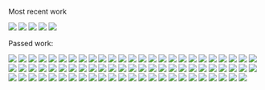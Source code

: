 Most recent work

![](https://github.com/benzmuircroft/SCREEN-SHOTS/blob/main/fct.png?raw=true)
![](https://github.com/benzmuircroft/SCREEN-SHOTS/blob/main/Screenshot%20at%202022-02-21%2019-57-02.png?raw=true)
![](https://github.com/benzmuircroft/SCREEN-SHOTS/blob/main/mob.png?raw=true)
![](https://github.com/benzmuircroft/SCREEN-SHOTS/blob/main/fees.gif?raw=true)
![](https://github.com/benzmuircroft/SCREEN-SHOTS/blob/main/addcoin.png?raw=true)

Passed work:

![](https://github.com/benzmuircroft/SCREEN-SHOTS/blob/main/0.png?raw=true)
![](https://github.com/benzmuircroft/SCREEN-SHOTS/blob/main/1.png?raw=true)
![](https://github.com/benzmuircroft/SCREEN-SHOTS/blob/main/100.png?raw=true)
![](https://github.com/benzmuircroft/SCREEN-SHOTS/blob/main/102.png?raw=true)
![](https://github.com/benzmuircroft/SCREEN-SHOTS/blob/main/11.png?raw=true)
![](https://github.com/benzmuircroft/SCREEN-SHOTS/blob/main/111.png?raw=true)
![](https://github.com/benzmuircroft/SCREEN-SHOTS/blob/main/112.png?raw=true)
![](https://github.com/benzmuircroft/SCREEN-SHOTS/blob/main/113.png?raw=true)
![](https://github.com/benzmuircroft/SCREEN-SHOTS/blob/main/12.png?raw=true)
![](https://github.com/benzmuircroft/SCREEN-SHOTS/blob/main/13.png?raw=true)
![](https://github.com/benzmuircroft/SCREEN-SHOTS/blob/main/14.png?raw=true)
![](https://github.com/benzmuircroft/SCREEN-SHOTS/blob/main/15.png?raw=true)
![](https://github.com/benzmuircroft/SCREEN-SHOTS/blob/main/16.png?raw=true)
![](https://github.com/benzmuircroft/SCREEN-SHOTS/blob/main/17.png?raw=true)
![](https://github.com/benzmuircroft/SCREEN-SHOTS/blob/main/18.png?raw=true)
![](https://github.com/benzmuircroft/SCREEN-SHOTS/blob/main/2.png?raw=true)
![](https://github.com/benzmuircroft/SCREEN-SHOTS/blob/main/20.png?raw=true)
![](https://github.com/benzmuircroft/SCREEN-SHOTS/blob/main/21.png?raw=true)
![](https://github.com/benzmuircroft/SCREEN-SHOTS/blob/main/22.png?raw=true)
![](https://github.com/benzmuircroft/SCREEN-SHOTS/blob/main/23.png?raw=true)
![](https://github.com/benzmuircroft/SCREEN-SHOTS/blob/main/24.png?raw=true)
![](https://github.com/benzmuircroft/SCREEN-SHOTS/blob/main/25.png?raw=true)
![](https://github.com/benzmuircroft/SCREEN-SHOTS/blob/main/26.png?raw=true)
![](https://github.com/benzmuircroft/SCREEN-SHOTS/blob/main/3.png?raw=true)
![](https://github.com/benzmuircroft/SCREEN-SHOTS/blob/main/30.png?raw=true)
![](https://github.com/benzmuircroft/SCREEN-SHOTS/blob/main/31.png?raw=true)
![](https://github.com/benzmuircroft/SCREEN-SHOTS/blob/main/32.png?raw=true)
![](https://github.com/benzmuircroft/SCREEN-SHOTS/blob/main/33.png?raw=true)
![](https://github.com/benzmuircroft/SCREEN-SHOTS/blob/main/36.png?raw=true)
![](https://github.com/benzmuircroft/SCREEN-SHOTS/blob/main/37.png?raw=true)
![](https://github.com/benzmuircroft/SCREEN-SHOTS/blob/main/38.png?raw=true)
![](https://github.com/benzmuircroft/SCREEN-SHOTS/blob/main/39.png?raw=true)
![](https://github.com/benzmuircroft/SCREEN-SHOTS/blob/main/4.png?raw=true)
![](https://github.com/benzmuircroft/SCREEN-SHOTS/blob/main/40.png?raw=true)
![](https://github.com/benzmuircroft/SCREEN-SHOTS/blob/main/41.png?raw=true)
![](https://github.com/benzmuircroft/SCREEN-SHOTS/blob/main/42.png?raw=true)
![](https://github.com/benzmuircroft/SCREEN-SHOTS/blob/main/43.png?raw=true)
![](https://github.com/benzmuircroft/SCREEN-SHOTS/blob/main/44.png?raw=true)
![](https://github.com/benzmuircroft/SCREEN-SHOTS/blob/main/45.png?raw=true)
![](https://github.com/benzmuircroft/SCREEN-SHOTS/blob/main/46.png?raw=true)
![](https://github.com/benzmuircroft/SCREEN-SHOTS/blob/main/47.png?raw=true)
![](https://github.com/benzmuircroft/SCREEN-SHOTS/blob/main/48.png?raw=true)
![](https://github.com/benzmuircroft/SCREEN-SHOTS/blob/main/5.png?raw=true)
![](https://github.com/benzmuircroft/SCREEN-SHOTS/blob/main/55.png?raw=true)
![](https://github.com/benzmuircroft/SCREEN-SHOTS/blob/main/56.png?raw=true)
![](https://github.com/benzmuircroft/SCREEN-SHOTS/blob/main/58.png?raw=true)
![](https://github.com/benzmuircroft/SCREEN-SHOTS/blob/main/6.png?raw=true)
![](https://github.com/benzmuircroft/SCREEN-SHOTS/blob/main/61.png?raw=true)
![](https://github.com/benzmuircroft/SCREEN-SHOTS/blob/main/63.png?raw=true)
![](https://github.com/benzmuircroft/SCREEN-SHOTS/blob/main/64.png?raw=true)
![](https://github.com/benzmuircroft/SCREEN-SHOTS/blob/main/69.png?raw=true)
![](https://github.com/benzmuircroft/SCREEN-SHOTS/blob/main/7.png?raw=true)
![](https://github.com/benzmuircroft/SCREEN-SHOTS/blob/main/70.png?raw=true)
![](https://github.com/benzmuircroft/SCREEN-SHOTS/blob/main/71.png?raw=true)
![](https://github.com/benzmuircroft/SCREEN-SHOTS/blob/main/72.png?raw=true)
![](https://github.com/benzmuircroft/SCREEN-SHOTS/blob/main/75.png?raw=true)
![](https://github.com/benzmuircroft/SCREEN-SHOTS/blob/main/76.png?raw=true)
![](https://github.com/benzmuircroft/SCREEN-SHOTS/blob/main/77.png?raw=true)
![](https://github.com/benzmuircroft/SCREEN-SHOTS/blob/main/78.png?raw=true)
![](https://github.com/benzmuircroft/SCREEN-SHOTS/blob/main/79.png?raw=true)
![](https://github.com/benzmuircroft/SCREEN-SHOTS/blob/main/80.png?raw=true)
![](https://github.com/benzmuircroft/SCREEN-SHOTS/blob/main/83.png?raw=true)
![](https://github.com/benzmuircroft/SCREEN-SHOTS/blob/main/85.png?raw=true)
![](https://github.com/benzmuircroft/SCREEN-SHOTS/blob/main/87.png?raw=true)
![](https://github.com/benzmuircroft/SCREEN-SHOTS/blob/main/88.png?raw=true)
![](https://github.com/benzmuircroft/SCREEN-SHOTS/blob/main/89.png?raw=true)
![](https://github.com/benzmuircroft/SCREEN-SHOTS/blob/main/9.png?raw=true)
![](https://github.com/benzmuircroft/SCREEN-SHOTS/blob/main/90.png?raw=true)
![](https://github.com/benzmuircroft/SCREEN-SHOTS/blob/main/93.png?raw=true)
![](https://github.com/benzmuircroft/SCREEN-SHOTS/blob/main/94.png?raw=true)
![](https://github.com/benzmuircroft/SCREEN-SHOTS/blob/main/95.png?raw=true)
![](https://github.com/benzmuircroft/SCREEN-SHOTS/blob/main/96.png?raw=true)
![](https://github.com/benzmuircroft/SCREEN-SHOTS/blob/main/97.png?raw=true)
![](https://github.com/benzmuircroft/SCREEN-SHOTS/blob/main/98.png?raw=true)
